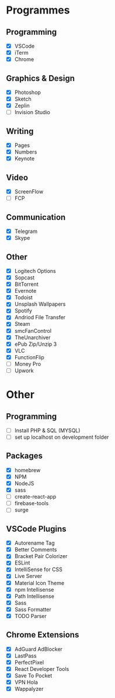 # Programmes

## Programming
- [x] VSCode
- [x] iTerm
- [x] Chrome
## Graphics & Design
- [x] Photoshop
- [x] Sketch
- [x] Zeplin
- [ ] Invision Studio
## Writing
- [x] Pages
- [x] Numbers
- [x] Keynote
## Video
- [x] ScreenFlow
- [ ] FCP
## Communication
- [x] Telegram
- [x] Skype
## Other
- [x] Logitech Options
- [x] Sopcast
- [x] BitTorrent
- [x] Evernote
- [x] Todoist
- [x] Unsplash Wallpapers
- [x] Spotify
- [x] Andriod File Transfer
- [x] Steam
- [x] smcFanControl
- [x] TheUnarchiver
- [x] ePub Zip/Unzip 3
- [x] VLC
- [x] FunctionFlip
- [ ] Money Pro
- [ ] Upwork

# Other

## Programming
- [ ] Install PHP & SQL (MYSQL)
- [ ] set up localhost on development folder
## Packages
- [x] homebrew
- [x] NPM
- [x] NodeJS
- [x] sass
- [ ] create-react-app
- [ ] firebase-tools
- [ ] surge
## VSCode Plugins
- [x] Autorename Tag
- [x] Better Comments
- [x] Bracket Pair Colorizer
- [x] ESLint
- [x] IntelliSense for CSS
- [x] Live Server
- [x] Material Icon Theme
- [x] npm Intellisense
- [x] Path Intellisense
- [x] Sass
- [x] Sass Formatter
- [x] TODO Parser
## Chrome Extensions
- [x] AdGuard AdBlocker
- [x] LastPass
- [x] PerfectPixel
- [x] React Developer Tools
- [x] Save To Pocket
- [x] VPN Hola
- [x] Wappalyzer